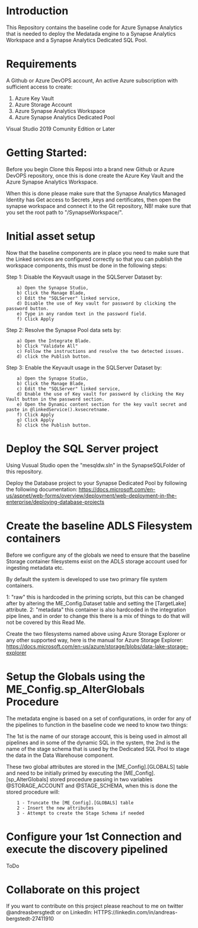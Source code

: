 # Introduction 
This Repository contains the baseline code for Azure Synapse Analytics that is needed to deploy the Medatada engine to a 
Synapse Analytics Workspace and a Synapse Analytics Dedicated SQL Pool.


# Requirements
A Github or Azure DevOPS account,
An active Azure subscription with sufficient access to create:

1.	Azure Key Vault
2.	Azure Storage Account
3.	Azure Synapse Analytics Workspace
4.	Azure Synapse Analytics Dedicated Pool

Visual Studio 2019 Comunity Edition or Later

# Getting Started:

Before you begin Clone this Reposi into a brand new Github or Azure DevOPS repository,
once this is done create the Azure Key Vault and the Azure Synapse Analytics Workspace.

When this is done please make sure that the Synapse Analytics Managed Identity has Get access to Secrets ,keys and certificates,
then open the synapse workspace and connect it to the Git repository,
NB! make sure that you set the root path to "/SynapseWorkspace/".


# Initial asset setup

Now that the baseline components are in place you need to make sure that the Linked services are configured correctly so that you can publish
the workspace components, this must be done in the following steps:

Step 1: Disable the Keyvault usage in the SQLServer Dataset by:

        a) Open the Synapse Studio, 
        b) Click the Manage Blade, 
        c) Edit the "SQLServer" linked service,
        d) Disable the use of Key vault for password by clicking the password button.
        e) Type in any random text in the password field.
        f) Click Apply

Step 2: Resolve the Synapse Pool data sets by:

        a) Open the Integrate Blade.
        b) Click "Validate All"
        c) Follow the instructions and resolve the two detected issues.
        d) click the Publish button.

Step 3: Enable the Keyvault usage in the SQLServer Dataset by:

        a) Open the Synapse Studio, 
        b) Click the Manage Blade, 
        c) Edit the "SQLServer" linked service,
        d) Enable the use of Key vault for password by clicking the Key Vault button in the password section.
        e) Open the Dynamic content section for the key vault secret and paste in @linkedService().kvsecretname.
        f) Click Apply
        g) Click Apply
        h) click the Publish button.

# Deploy the SQL Server project

Using Vusual Studio open the "mesqldw.sln" in the SynapseSQLFolder of this repository.

Deploy the Database project to your Synapse Dedicated Pool by following the following documentation:
https://docs.microsoft.com/en-us/aspnet/web-forms/overview/deployment/web-deployment-in-the-enterprise/deploying-database-projects



# Create the baseline ADLS Filesystem containers

Before we configure any of the globals we need to ensure that the baseline Storage container filesystems exist on the ADLS storage account used for ingesting metadata etc.

By default the system is developed to use two primary file system containers.

1: "raw" this is hardcoded in the priming scripts, but this can be changed after by altering the ME_Config.Dataset table and setting the [TargetLake] attribute.
2: "metadata" this container is also hardcoded in the integration pipe lines, and in order to change this there is a mix of things to do that will not be covered by this Read Me.

Create the two filesystems named above using Azure Storage Explorer or any other supported way, 
here is the manual for Azure Storage Explorer: https://docs.microsoft.com/en-us/azure/storage/blobs/data-lake-storage-explorer



# Setup the Globals using the ME_Config.sp_AlterGlobals Procedure

The metadata engine is based on a set of configurations, in order for any of the pipelines to function in the baseline code we need to know two things:

The 1st is the name of our storage account, this is being used in almost all pipelines and in some of the dynamic SQL in the system,
the 2nd is the name of the stage schema that is used by the Dedicated SQL Pool to stage the data in the Data Warehouse component.

These two global attributes are stored in the [ME_Config].[GLOBALS] table and need to be initially primed by executing the [ME_Config].[sp_AlterGlobals] stored procedure passing in two variables @STORAGE_ACCOUNT and @STAGE_SCHEMA,
when this is done the stored procedure will:

        1 - Truncate the [ME_Config].[GLOBALS] table
        2 - Insert the new attributes
        3 - Attempt to create the Stage Schema if needed
        
  


# Configure your 1st Connection and execute the discovery pipelined

ToDo






# Collaborate on this project

If you want to contribute on this project please reachout to me on twitter @andreasbersgtedt
or on LinkedIn: HTTPS://linkedin.com/in/andreas-bergstedt-27411910
